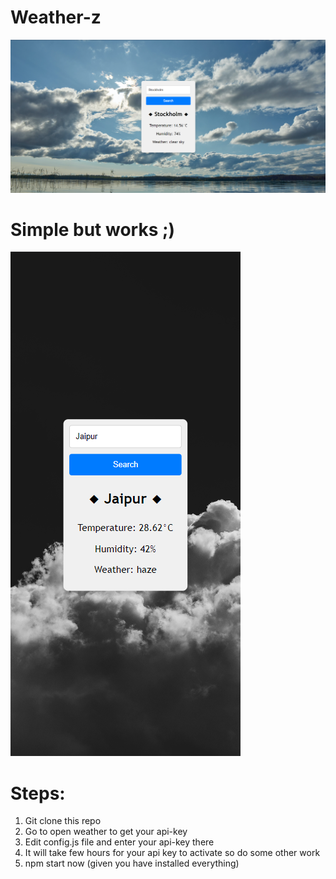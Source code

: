 # Weather-z

![Thats how it looks like. pretty simple](src/Assets/weather-app-1.png)

# Simple but works ;)
![Thats how it looks like. pretty simple](src/Assets/weather-app-2.png)

# Steps:
  1. Git clone this repo
  2. Go to open weather to get your api-key
  3. Edit config.js file and enter your api-key there
  4. It will take few hours for your api key to activate so do some other work
  5. npm start now (given you have installed everything)
